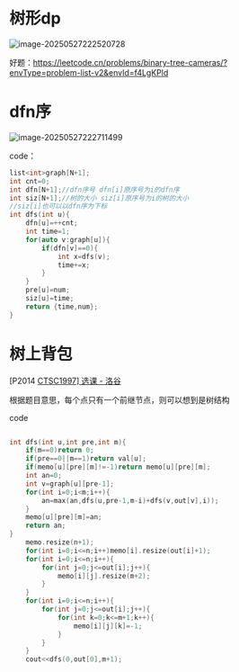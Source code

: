# 树形dp



![image-20250527222520728](C:\Users\LENOVO\AppData\Roaming\Typora\typora-user-images\image-20250527222520728.png)

好题：https://leetcode.cn/problems/binary-tree-cameras/?envType=problem-list-v2&envId=f4LgKPld





# dfn序

![image-20250527222711499](C:\Users\LENOVO\AppData\Roaming\Typora\typora-user-images\image-20250527222711499.png)



code：

```c++
list<int>graph[N+1];
int cnt=0;
int dfn[N+1];//dfn序号 dfn[i]原序号为i的dfn序
int siz[N+1];//树的大小 siz[i]原序号为i的树的大小
//siz[i]也可以以dfn序为下标
int dfs(int u){
    dfn[u]=++cnt;
    int time=1;
    for(auto v:graph[u]){
        if(dfn[v]==0){
            int x=dfs(v);
            time+=x;
        }
    }
    pre[u]=num;
    siz[u]=time;
    return {time,num};
}
```



# 树上背包

[P2014 [CTSC1997\] 选课 - 洛谷](https://www.luogu.com.cn/problem/P2014)

根据题目意思，每个点只有一个前继节点，则可以想到是树结构

code

```c++

int dfs(int u,int pre,int m){
	if(m==0)return 0;
	if(pre==0||m==1)return val[u];
	if(memo[u][pre][m]!=-1)return memo[u][pre][m];
	int an=0;
	int v=graph[u][pre-1];
	for(int i=0;i<m;i++){
		an=max(an,dfs(u,pre-1,m-i)+dfs(v,out[v],i));
	}
	memo[u][pre][m]=an;
	return an;
}
	memo.resize(n+1);
	for(int i=0;i<=n;i++)memo[i].resize(out[i]+1);
	for(int i=0;i<=n;i++){
		for(int j=0;j<=out[i];j++){
			memo[i][j].resize(m+2);
		}
	}
	for(int i=0;i<=n;i++){
		for(int j=0;j<=out[i];j++){
			for(int k=0;k<=m+1;k++){
				memo[i][j][k]=-1;
			}
		}
	}
	cout<<dfs(0,out[0],m+1);
```

